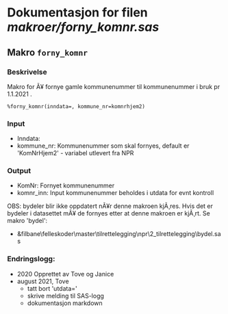 
# Dokumentasjon for filen *makroer/forny_komnr.sas*


## Makro `forny_komnr`

### Beskrivelse

Makro for Ã¥ fornye gamle kommunenummer til kommunenummer i bruk pr 1.1.2021 .

```
%forny_komnr(inndata=, kommune_nr=komnrhjem2)
```

### Input 
- Inndata:
- kommune_nr:  Kommunenummer som skal fornyes, default er 'KomNrHjem2' - variabel utlevert fra NPR 

### Output 
- KomNr: Fornyet kommunenummer
- komnr_inn: Input kommunenummer beholdes i utdata for evnt kontroll

OBS: bydeler blir ikke oppdatert nÃ¥r denne makroen kjÃ¸res. 
Hvis det er bydeler i datasettet mÃ¥ de fornyes etter at denne makroen er kjÃ¸rt. 
Se makro 'bydel': 
- \&filbane\felleskoder\master\tilrettelegging\npr\2_tilrettelegging\bydel.sas

### Endringslogg:
- 2020 Opprettet av Tove og Janice
- august 2021, Tove
  - tatt bort 'utdata='
  - skrive melding til SAS-logg
  - dokumentasjon markdown

